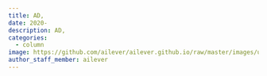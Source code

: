 ```yaml
---
title: AD,
date: 2020-
description: AD,
categories:
  - column
image: https://github.com/ailever/ailever.github.io/raw/master/images/unsplash/gray_Administration.png
author_staff_member: ailever
---
```

